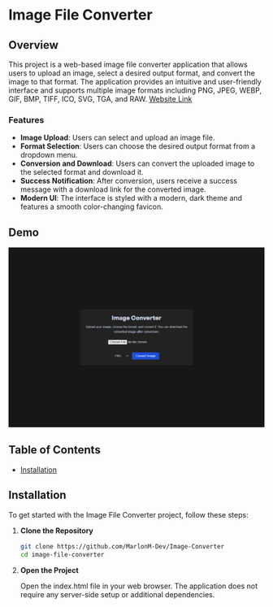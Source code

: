 # Image File Converter

## Overview

This project is a web-based image file converter application that allows users to upload an image, select a desired output format, and convert the image to that format. The application provides an intuitive and user-friendly interface and supports multiple image formats including PNG, JPEG, WEBP, GIF, BMP, TIFF, ICO, SVG, TGA, and RAW.
[Website Link](https://image-converter-ebon.vercel.app/)

### Features

- **Image Upload**: Users can select and upload an image file.
- **Format Selection**: Users can choose the desired output format from a dropdown menu.
- **Conversion and Download**: Users can convert the uploaded image to the selected format and download it.
- **Success Notification**: After conversion, users receive a success message with a download link for the converted image.
- **Modern UI**: The interface is styled with a modern, dark theme and features a smooth color-changing favicon.

## Demo

![Demo](./screenshot/ss-img.png) <!-- Replace with a demo image or GIF -->

## Table of Contents

- [Installation](#installation)

## Installation

To get started with the Image File Converter project, follow these steps:

1. **Clone the Repository**

   ```bash
   git clone https://github.com/MarlonM-Dev/Image-Converter
   cd image-file-converter
   ```

2. **Open the Project**

   Open the index.html file in your web browser. The application does not require any server-side setup or additional dependencies.

